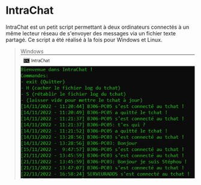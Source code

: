 # IntraChat

IntraChat est un petit script permettant à deux ordinateurs connectés à un même lecteur réseau de s'envoyer des messages via un fichier texte partagé.
Ce script a été réalisé à la fois pour Windows et Linux.

> Windows
![IntraChat](IntraChat.jpg)
